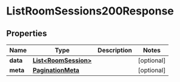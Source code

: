 

# ListRoomSessions200Response


## Properties

| Name | Type | Description | Notes |
|------------ | ------------- | ------------- | -------------|
|**data** | [**List&lt;RoomSession&gt;**](RoomSession.md) |  |  [optional] |
|**meta** | [**PaginationMeta**](PaginationMeta.md) |  |  [optional] |



